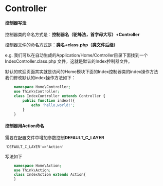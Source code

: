 Controller
====
#### 控制器写法
控制器类的命名方式是：**控制器名（驼峰法，首字母大写）+Controller**

控制器文件的命名方式是：**类名+class.php（类文件后缀）**

e.g.    我们可以在自动生成的Application/Home/Controller目录下面找到一个 IndexController.class.php 文件，这就是默认的Index控制器文件。

默认的欢迎页面其实就是访问的Home模块下面的Index控制器类的index操作方法 我们修改默认的index操作方法如下：
```php
    namespace Home\Controller;
    use Think\Controller;
    class IndexController extends Controller {
        public function index(){
            echo 'hello,world!';
        }
    }
```

#### 控制器用Action命名
需要在配置文件中增加参数控制**DEFAULT_C_LAYER**
```
'DEFAULT_C_LAYER'=>'Action'
```

写法如下
```php
    namespace Home\Action;
    use Think\Action;
    class IndexAction extends Action{
    }
```